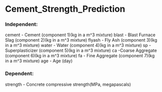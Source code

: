 # Cement_Strength_Prediction
### Independent:
cement - Cement (component 1)(kg in a m^3 mixture)
blast - Blast Furnace Slag (component 2)(kg in a m^3 mixture)
flyash - Fly Ash (component 3)(kg in a m^3 mixture)
water - Water  (component 4)(kg in a m^3 mixture)
sp - Superplasticizer (component 5)(kg in a m^3 mixture)
ca -Coarse Aggregate  (component 6)(kg in a m^3 mixture)
fa - Fine Aggregate (component 7)(kg in a m^3 mixture)
age - Age (day)

### Dependent:
strength - Concrete compressive strength(MPa, megapascals) 
